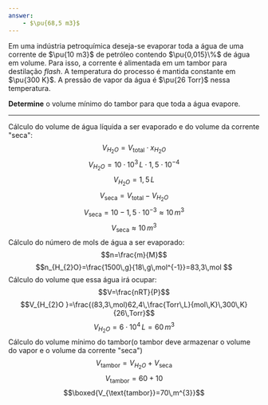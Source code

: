 ```yaml
---
answer:
    - $\pu{68,5 m3}$
---
```


Em uma indústria petroquímica deseja-se evaporar toda a água de uma corrente de $\pu{10 m3}$ de petróleo contendo $\pu{0,015}\%$ de água em volume. Para isso, a corrente é alimentada em um tambor para destilação *flash*. A temperatura do processo é mantida constante em $\pu{300 K}$. A pressão de vapor da água é $\pu{26 Torr}$ nessa temperatura.

**Determine** o volume mínimo do tambor para que toda a água evapore.

---
 
Cálculo do volume de água líquida a ser evaporado e do volume da corrente "seca":
$$V_{H_{2}O}=V_{\text{total}}\cdot x_{H_{2}O}$$
$$V_{H_{2}O}=10\cdot10^{3}\,L\cdot1,5\cdot10^{-4}$$
$$V_{{H_{2}O}}=1,5\,L$$
$$V_{\text{seca}}=V_{\text{total}}-V_{H_2O}$$
$$V_{\text{seca}}=10-1,5\cdot10^{-3}\approx10\,m^{3}$$
$$V_{\text{seca}}\approx10\,m^{3}$$
Cálculo do número de mols de água a ser evaporado:
$$n=\frac{m}{M}$$
$$n_{H_{2}O}=\frac{1500\,g}{18\,g\,mol^{-1}}=83,3\,mol $$
Cálculo do volume que essa água irá ocupar:
$$V=\frac{nRT}{P}$$
$$V_{H_{2}O }=\frac{(83,3\,mol)62,4\,\frac{Torr\,L}{mol\,K}\,300\,K}{26\,Torr}$$
$$V_{H_{2}O}=6\cdot10^{4}\,L=60\,m^{3}$$
Cálculo do volume mínimo do tambor(o tambor deve armazenar o volume do vapor e o volume da corrente "seca")
$$V_{\text{tambor}}=V_{H_{2}O}+V_{\text{seca}}$$$$V_{\text{tambor}}=60+10$$
$$\boxed{V_{\text{tambor}}=70\,m^{3}}$$


